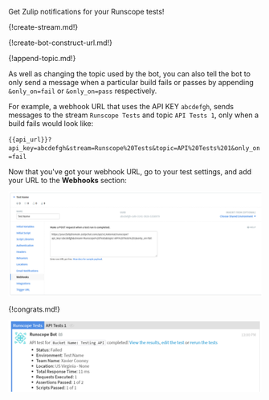Get Zulip notifications for your Runscope tests!

{!create-stream.md!}

{!create-bot-construct-url.md!}

{!append-topic.md!}

As well as changing the topic used by the bot, you can
also tell the bot to only send a message when a particular
build fails or passes by appending `&only_on=fail` or
`&only_on=pass` respectively.

For example, a webhook URL that uses the API KEY `abcdefgh`,
sends messages to the stream `Runscope Tests` and topic `API Tests 1`,
only when a build fails would look like:

`{{api_url}}?api_key=abcdefgh&stream=Runscope%20Tests&topic=API%20Tests%201&only_on=fail`

Now that you've got your webhook URL, go to your test settings, and add
your URL to the **Webhooks** section:

![](/static/images/integrations/runscope/001.png)

{!congrats.md!}

![](/static/images/integrations/runscope/002.png)
